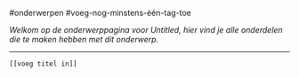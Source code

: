 
#onderwerpen #voeg-nog-minstens-één-tag-toe

*Welkom op de onderwerppagina voor Untitled, hier vind je alle onderdelen die te maken hebben met dit onderwerp.*

---
```expander
[[voeg titel in]]
```
